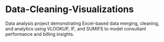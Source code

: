 # Data-Cleaning-Visualizations
Data analysis project demonstrating Excel-based data merging, cleaning, and analytics using VLOOKUP, IF, and SUMIFS to model consultant performance and billing insights.
